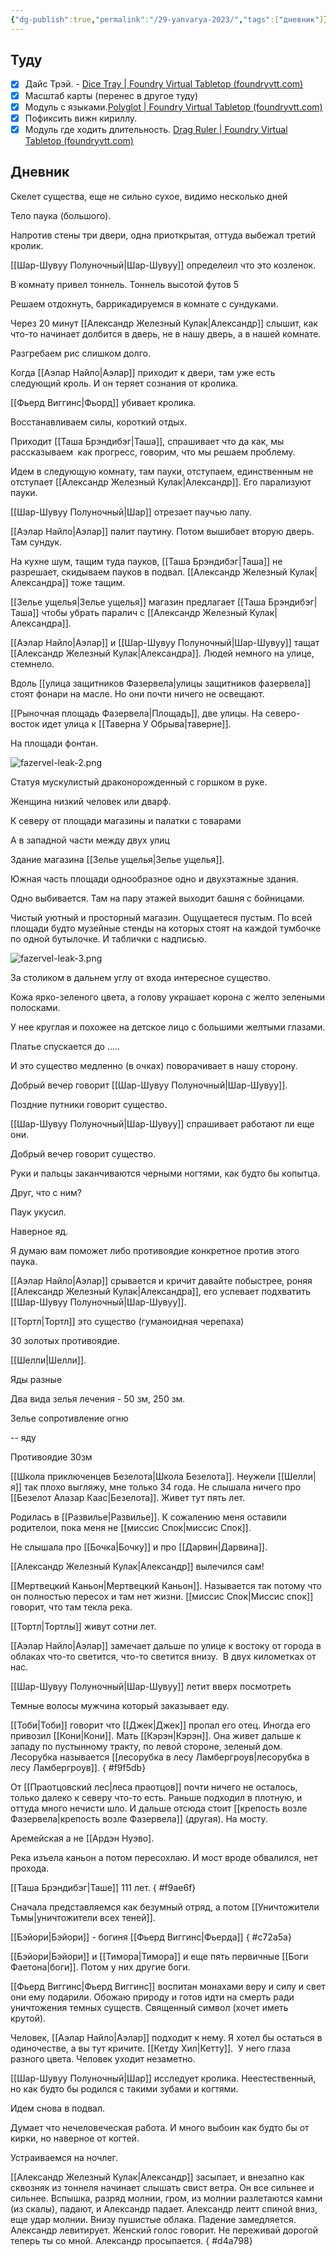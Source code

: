 ```yaml
---
{"dg-publish":true,"permalink":"/29-yanvarya-2023/","tags":["дневник"]}
---
```


## Туду

- [x] Дайс Трэй. - [Dice Tray | Foundry Virtual Tabletop (foundryvtt.com)](https://foundryvtt.com/packages/dice-calculator)
- [x] Масштаб карты (перенес в другое туду)
- [x] Модуль с языками.[Polyglot | Foundry Virtual Tabletop (foundryvtt.com)](https://foundryvtt.com/packages/polyglot/)
- [x] Пофиксить вижн кириллу.
- [x] Модуль где ходить длительность. [Drag Ruler | Foundry Virtual Tabletop (foundryvtt.com)](https://foundryvtt.com/packages/drag-ruler)

## Дневник

Скелет существа, еще не сильно сухое, видимо несколько дней

Тело паука (большого).

Напротив стены три двери, одна приоткрытая, оттуда выбежал третий кролик.

[[Шар-Шувуу Полуночный\|Шар-Шувуу]] определеил что это козленок.

В комнату привел тоннель. Тоннель высотой футов 5

Решаем отдохнуть, баррикадируемся в комнате с сундуками.

Через 20 минут [[Александр Железный Кулак\|Александр]] слышит, как что-то начинает долбится в дверь, не в нашу дверь, а в нашей комнате.

Разгребаем рис слишком долго.

Когда [[Аэлар Найло\|Аэлар]] приходит к двери, там уже есть следующий кроль. И он теряет сознания от кролика.

[[Фьерд Виггинс\|Фьорд]] убивает кролика.

Восстанавливаем силы, короткий отдых.

Приходит [[Таша Брэндибэг\|Таша]], спрашивает что да как, мы рассказываем  как прогресс, говорим, что мы решаем проблему.

Идем в следующую комнату, там пауки, отступаем, единственным не отступает [[Александр Железный Кулак\|Александр]]. Его парализуют пауки.

[[Шар-Шувуу Полуночный\|Шар]] отрезает паучью лапу.

[[Аэлар Найло\|Аэлар]] палит паутину. Потом вышибает вторую дверь. Там сундук.

На кухне шум, тащим туда пауков, [[Таша Брэндибэг\|Таша]] не разрешает, скидываем пауков в подвал. [[Александр Железный Кулак\|Александра]] тоже тащим.

[[Зелье ущелья\|Зелье ущелья]] магазин предлагает [[Таша Брэндибэг\|Таша]] чтобы убрать паралич с [[Александр Железный Кулак\|Александра]].

[[Аэлар Найло\|Аэлар]] и [[Шар-Шувуу Полуночный\|Шар-Шувуу]] тащат [[Александр Железный Кулак\|Александра]]. Людей немного на улице, стемнело.

Вдоль [[улица защитников Фазервела\|улицы защитников фазервела]] стоят фонари на масле. Но они почти ничего не освещают.

[[Рыночная площадь Фазервела\|Площадь]], две улицы. На северо-восток идет улица к [[Таверна У Обрыва\|таверне]].

На площади фонтан.

![fazervel-leak-2.png](/img/user/media/fazervel-leak-2.png)

Статуя мускулистый драконорожденный с горшком в руке.

Женщина низкий человек или дварф.

К северу от площади магазины и палатки с товарами

А в западной части между двух улиц

Здание магазина [[Зелье ущелья\|Зелье ущелья]].

Южная часть площади однообразное одно и двухэтажные здания.

Одно выбивается. Там на пару этажей выходит башня с бойницами.

Чистый уютный и просторный магазин. Ощущаетеся пустым. По всей площади будто музейные стенды на которых стоят на каждой тумбочке по одной бутылочке. И таблички с надписью.

![fazervel-leak-3.png](/img/user/media/fazervel-leak-3.png)

За столиком в дальнем углу от входа интересное существо.

Кожа ярко-зеленого цвета, а голову украшает корона с желто зелеными полосками.

У нее круглая и похожее на детское лицо с большими желтыми глазами.

Платье спускается до .....

И это существо медленно (в очках) поворачивает в нашу сторону.

Добрый вечер говорит [[Шар-Шувуу Полуночный\|Шар-Шувуу]].

Поздние путники говорит существо.

[[Шар-Шувуу Полуночный\|Шар-Шувуу]] спрашивает работают ли еще они.

Добрый вечер говорит существо.

Руки и пальцы заканчиваются черными ногтями, как будто бы копытца.

Друг, что с ним?

Паук укусил.

Наверное яд.

Я думаю вам поможет либо противоядие конкретное против этого паука.

[[Аэлар Найло\|Аэлар]] срывается и кричит давайте побыстрее, роняя [[Александр Железный Кулак\|Александра]], его успевает подхватить [[Шар-Шувуу Полуночный\|Шар-Шувуу]].

[[Тортл\|Тортл]] это существо (гуманоидная черепаха)

30 золотых противоядие.

[[Шелли\|Шелли]].

Яды разные

Два вида зелья лечения - 50 зм, 250 зм.

Зелье сопротивление огню

-- яду

Противоядие 30зм

[[Школа приключенцев Безелота\|Школа Безелота]]. Неужели [[Шелли\|я]] так плохо выгляжу, мне только 34 года. Не слышала ничего про [[Безелот Алазар Каас\|Безелота]]. Живет тут пять лет.

Родилась в [[Развилье\|Развилье]]. К сожалению меня оставили родителои, пока меня не [[миссис Спок\|миссис Спок]].

Не слышала про [[Бочка\|Бочку]] и про [[Дарвин\|Дарвина]].

[[Александр Железный Кулак\|Александр]] вылечился сам!

[[Мертвецкий Каньон\|Мертвецкий Каньон]]. Называется так потому что он полностью пересох и там нет жизни. [[миссис Спок\|Миссис спок]] говорит, что там текла река.

[[Тортл\|Тортлы]] живут сотни лет.

[[Аэлар Найло\|Аэлар]] замечает дальше по улице к востоку от города в облаках что-то светится, что-то светится внизу.  В двух километках от нас.

[[Шар-Шувуу Полуночный\|Шар-Шувуу]] летит вверх посмотреть

Темные волосы мужчина который заказывает еду.

[[Тоби\|Тоби]] говорит что [[Джек\|Джек]] пропал его отец. Иногда его привозил [[Кони\|Кони]]. Мать [[Кэрэн\|Кэрэн]]. Она живет дальше к западу по пустынному тракту, по левой стороне, зеленый дом. Лесорубка называется [[лесорубка в лесу Ламбергроув\|лесорубка в лесу Ламбергроув]].
{ #f9f5db}


От [[Праотцовский лес\|леса праотцов]] почти ничего не осталось, только далеко к северу что-то есть. Раньше подходил в плотную, и оттуда много нечисти шло. И дальше отсюда стоит [[крепость возле Фазервела\|крепость возле Фазервела]] (другая). На мосту.

Аремейская а не [[Ардэн Нуэво].

Река изъела каньон а потом пересохлаю. И мост вроде обвалился, нет прохода.

[[Таша Брэндибэг\|Таше]] 111 лет.
{ #f9ae6f}


Сначала представляемся как безумный отряд, а потом [[Уничтожители Тьмы\|уничтожители всех теней]].

[[Бэйори\|Бэйори]] - богиня [[Фьерд Виггинс\|Фьерда]]
{ #c72a5a}


[[Бэйори\|Бэйори]] и [[Тимора\|Тимора]] и еще пять первичные [[Боги Фаетона\|боги]]. Потом у них другие боги.

[[Фьерд Виггинс\|Фьерд Виггинс]] воспитан монахами веру и силу и свет они ему подарили. Обожаю природу и готов идти на смерть ради уничтожения темных существ. Священный символ (хочет иметь крутой).

Человек, [[Аэлар Найло\|Аэлар]] подходит к нему. Я хотел бы остаться в одиночестве, а вы тут кричите. [[Кетду Хил\|Кетту]].  У него глаза разного цвета. Человек уходит незаметно.

[[Шар-Шувуу Полуночный\|Шар]] исследует кролика. Неестественный, но как будто бы родился с такими зубами и когтями.

Идем снова в подвал.

Думает что нечеловеческая работа. И много выбоин как будто бы от кирки, но наверное от когтей.

Устраиваемся на ночлег.

[[Александр Железный Кулак\|Александр]] засыпает, и внезапно как сквозняк из тоннеля начинает слышать свист ветра. Он все сильнее и сильнее. Вспышка, разряд молнии, гром, из молнии разлетаются камни (из скалы), падают, и Александр падает. Александр леитт спиной вниз, еще удар молнии. Внизу пушистые облака. Падение замедляется. Александр левитирует. Женский голос говорит. Не переживай дорогой теперь ты со мной. Александр просыпается.
{ #d4a798}
